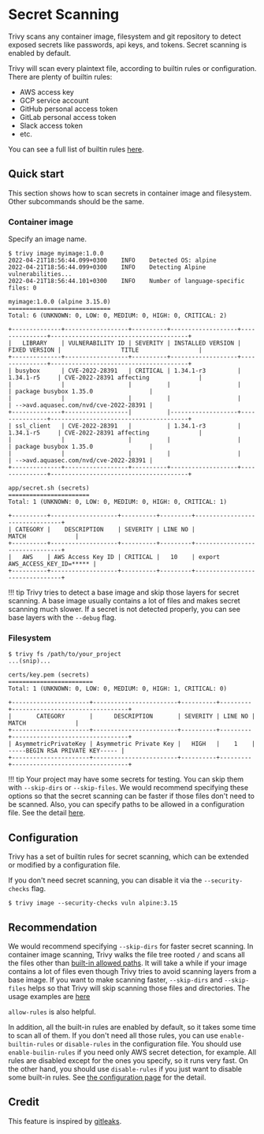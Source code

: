 # Secret Scanning

Trivy scans any container image, filesystem and git repository to detect exposed secrets like passwords, api keys, and tokens.
Secret scanning is enabled by default.

Trivy will scan every plaintext file, according to builtin rules or configuration. There are plenty of builtin rules:

- AWS access key
- GCP service account
- GitHub personal access token
- GitLab personal access token
- Slack access token
- etc.

You can see a full list of builtin rules [here][builtin].


## Quick start
This section shows how to scan secrets in container image and filesystem. Other subcommands should be the same.

### Container image
Specify an image name.

``` shell
$ trivy image myimage:1.0.0
2022-04-21T18:56:44.099+0300    INFO    Detected OS: alpine
2022-04-21T18:56:44.099+0300    INFO    Detecting Alpine vulnerabilities...
2022-04-21T18:56:44.101+0300    INFO    Number of language-specific files: 0

myimage:1.0.0 (alpine 3.15.0)
=============================
Total: 6 (UNKNOWN: 0, LOW: 0, MEDIUM: 0, HIGH: 0, CRITICAL: 2)

+--------------+------------------+----------+-------------------+---------------+---------------------------------------+
|   LIBRARY    | VULNERABILITY ID | SEVERITY | INSTALLED VERSION | FIXED VERSION |                 TITLE                 |
+--------------+------------------+----------+-------------------+---------------+---------------------------------------+
| busybox      | CVE-2022-28391   | CRITICAL | 1.34.1-r3         | 1.34.1-r5     | CVE-2022-28391 affecting              |
|              |                  |          |                   |               | package busybox 1.35.0                |
|              |                  |          |                   |               | -->avd.aquasec.com/nvd/cve-2022-28391 |
+--------------+------------------|          |-------------------+---------------+---------------------------------------+
| ssl_client   | CVE-2022-28391   |          | 1.34.1-r3         | 1.34.1-r5     | CVE-2022-28391 affecting              |
|              |                  |          |                   |               | package busybox 1.35.0                |
|              |                  |          |                   |               | -->avd.aquasec.com/nvd/cve-2022-28391 |
+--------------+------------------+----------+-------------------+---------------+---------------------------------------+

app/secret.sh (secrets)
=======================
Total: 1 (UNKNOWN: 0, LOW: 0, MEDIUM: 0, HIGH: 0, CRITICAL: 1)

+----------+-------------------+----------+---------+--------------------------------+
| CATEGORY |    DESCRIPTION    | SEVERITY | LINE NO |             MATCH              |
+----------+-------------------+----------+---------+--------------------------------+
|   AWS    | AWS Access Key ID | CRITICAL |   10    | export AWS_ACCESS_KEY_ID=***** |
+----------+-------------------+----------+---------+--------------------------------+
```


!!! tip
    Trivy tries to detect a base image and skip those layers for secret scanning.
    A base image usually contains a lot of files and makes secret scanning much slower.
    If a secret is not detected properly, you can see base layers with the `--debug` flag.

### Filesystem

``` shell
$ trivy fs /path/to/your_project
...(snip)...

certs/key.pem (secrets)
========================
Total: 1 (UNKNOWN: 0, LOW: 0, MEDIUM: 0, HIGH: 1, CRITICAL: 0)

+----------------------+------------------------+----------+---------+---------------------------------+
|       CATEGORY       |      DESCRIPTION       | SEVERITY | LINE NO |              MATCH              |
+----------------------+------------------------+----------+---------+---------------------------------+
| AsymmetricPrivateKey | Asymmetric Private Key |   HIGH   |    1    | -----BEGIN RSA PRIVATE KEY----- |
+----------------------+------------------------+----------+---------+---------------------------------+
```


!!! tip
    Your project may have some secrets for testing. You can skip them with `--skip-dirs` or `--skip-files`.
    We would recommend specifying these options so that the secret scanning can be faster if those files don't need to be scanned.
    Also, you can specify paths to be allowed in a configuration file. See the detail [here][configuration].   

## Configuration
Trivy has a set of builtin rules for secret scanning, which can be extended or modified by a configuration file.

If you don't need secret scanning, you can disable it via the `--security-checks` flag.

```shell
$ trivy image --security-checks vuln alpine:3.15
```

## Recommendation
We would recommend specifying `--skip-dirs` for faster secret scanning.
In container image scanning, Trivy walks the file tree rooted  `/` and scans all the files other than [built-in allowed paths][builtin].
It will take a while if your image contains a lot of files even though Trivy tries to avoid scanning layers from a base image.
If you want to make scanning faster, `--skip-dirs` and `--skip-files` helps so that Trivy will skip scanning those files and directories.
The usage examples are [here][examples]

`allow-rules` is also helpful.

In addition, all the built-in rules are enabled by default, so it takes some time to scan all of them.
If you don't need all those rules, you can use `enable-builtin-rules` or `disable-rules` in the configuration file.
You should use `enable-builin-rules` if you need only AWS secret detection, for example.
All rules are disabled except for the ones you specify, so it runs very fast.
On the other hand, you should use `disable-rules` if you just want to disable some built-in rules.
See [the configuration page][configuration] for the detail.

## Credit
This feature is inspired by [gitleaks][gitleaks]. 

[builtin]: https://github.com/aquasecurity/fanal/blob/main/secret/builtin.go
[configuration]: ./configuration.md
[examples]: ./examples.md
[gitleaks]: https://github.com/zricethezav/gitleaks